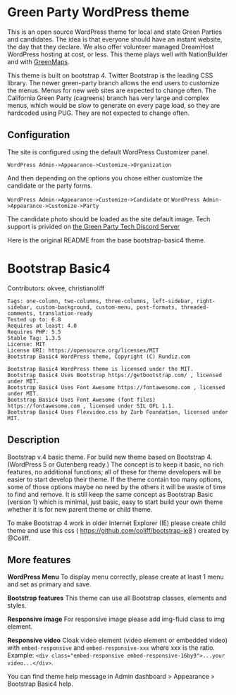 # Green Party WordPress theme

This is an open source WordPress theme for local and state Green
Parties and candidates.  The idea is that everyone should have an
instant website, the day that they declare. We also offer volunteer
managed DreamHost WordPress hosting at cost, or less.  This theme
plays well with NationBuilder and with
[GreenMaps](https://greenmaps.us).

This theme is built on bootstrap 4.  Twitter Bootstrap is the leading
CSS library. The newer green-party branch allows the end users to
customize the menus. Menus for new web sites are expected to change
often.  The California Green Party (cagreens) branch has very large
and complex menus, which would be slow to generate on every page load,
so they are hardcoded using PUG.  They are not expected to change
often.

## Configuration
The site is configured using the default WordPress Customizer panel.

```WordPress Admin->Appearance->Customize->Organization```

And then depending on the options you chose either customize the
candidate or the party forms. 

```WordPress Admin->Appearance->Customize->Candidate```
or
```WordPress Admin->Appearance->Customize->Party```                            
 
The candidate photo should be loaded as the site default image.  Tech
support is privided on [the Green Party Tech Discord
Server](https://discord.gg/keMrNVCu7F)

Here is the original README from the base bootstrap-basic4 theme.  
# Bootstrap Basic4

Contributors: okvee, christianoliff
```
Tags: one-column, two-columns, three-columns, left-sidebar, right-sidebar, custom-background, custom-menu, post-formats, threaded-comments, translation-ready
Tested up to: 6.8
Requires at least: 4.0
Requires PHP: 5.5
Stable Tag: 1.3.5
License: MIT
License URI: https://opensource.org/licenses/MIT
Bootstrap Basic4 WordPress theme, Copyright (C) Rundiz.com

Bootstrap Basic4 WordPress theme is licensed under the MIT.
Bootstrap Basic4 Uses Bootstrap https://getbootstrap.com/ , licensed under MIT.
Bootstrap Basic4 Uses Font Awesome https://fontawesome.com , licensed under MIT.
Bootstrap Basic4 Uses Font Awesome (font files) https://fontawesome.com , licensed under SIL OFL 1.1.
Bootstrap Basic4 Uses Flexvideo.css by Zurb Foundation, licensed under MIT.
```
## Description 

Bootstrap v.4 basic theme. For build new theme based on Bootstrap
4. (WordPress 5 or Gutenberg ready.)  The concept is to keep it basic,
no rich features, no additional functions; all of these for theme
developers will be easier to start develop their theme.  If the theme
contain too many options, some of those options maybe no need by the
others it will be waste of time to find and remove.  It is still keep
the same concept as Bootstrap Basic (version 1) which is minimal, just
basic, easy to start build your own theme whether it is for new parent
theme or child theme.

To make Bootstrap 4 work in older Internet Explorer (IE) please create child theme and use this css ( https://github.com/coliff/bootstrap-ie8 ) created by @Coliff.

## More features 

**WordPress Menu** To display menu correctly, please create at least 1
menu and set as primary and save.

**Bootstrap features** This theme can use all Bootstrap classes,
elements and styles.

**Responsive image** For responsive image please add img-fluid class
to img element.

**Responsive video** Cloak video element (video element or embedded
video) with `embed-responsive` and `embed-responsive-xxx` where xxx is
the ratio. Example: `<div class="embed-responsive
embed-responsive-16by9">...your video...</div>`.

You can find theme help message in Admin dashboard > Appearance > Bootstrap Basic4 help.
